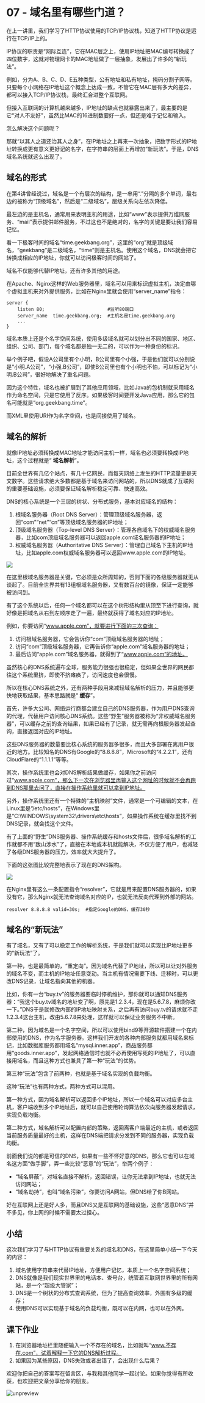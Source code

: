 
# 07 - 域名里有哪些门道？

在上一讲里，我们学习了HTTP协议使用的TCP/IP协议栈，知道了HTTP协议是运行在TCP/IP上的。

IP协议的职责是“网际互连”，它在MAC层之上，使用IP地址把MAC编号转换成了四位数字，这就对物理网卡的MAC地址做了一层抽象，发展出了许多的“新玩法”。

例如，分为A、B、C、D、E五种类型，公有地址和私有地址，掩码分割子网等。只要每个小网络在IP地址这个概念上达成一致，不管它在MAC层有多大的差异，都可以接入TCP/IP协议栈，最终汇合进整个互联网。

但接入互联网的计算机越来越多，IP地址的缺点也就暴露出来了，最主要的是它“对人不友好”，虽然比MAC的16进制数要好一点，但还是难于记忆和输入。

怎么解决这个问题呢？

那就“以其人之道还治其人之身”，在IP地址之上再来一次抽象，把数字形式的IP地址转换成更有意义更好记的名字，在字符串的层面上再增加“新玩法”。于是，DNS域名系统就这么出现了。

## 域名的形式

在第4讲曾经说过，域名是一个有层次的结构，是一串用“.”分隔的多个单词，最右边的被称为“顶级域名”，然后是“二级域名”，层级关系向左依次降低。

最左边的是主机名，通常用来表明主机的用途，比如“www”表示提供万维网服务、“mail”表示提供邮件服务，不过这也不是绝对的，名字的关键是要让我们容易记忆。

看一下极客时间的域名“time.geekbang.org”，这里的“org”就是顶级域名，“geekbang”是二级域名，“time”则是主机名。使用这个域名，DNS就会把它转换成相应的IP地址，你就可以访问极客时间的网站了。

域名不仅能够代替IP地址，还有许多其他的用途。

在Apache、Nginx这样的Web服务器里，域名可以用来标识虚拟主机，决定由哪个虚拟主机来对外提供服务，比如在Nginx里就会使用“server\_name”指令：

```
server {
    listen 80;                       #监听80端口
    server_name  time.geekbang.org;  #主机名是time.geekbang.org
    ...
}

```

域名本质上还是个名字空间系统，使用多级域名就可以划分出不同的国家、地区、组织、公司、部门，每个域名都是独一无二的，可以作为一种身份的标识。

举个例子吧，假设A公司里有个小明，B公司里有个小强，于是他们就可以分别说是“小明.A公司”，“小强.B公司”，即使B公司里也有个小明也不怕，可以标记为“小明.B公司”，很好地解决了重名问题。

因为这个特性，域名也被扩展到了其他应用领域，比如Java的包机制就采用域名作为命名空间，只是它使用了反序。如果极客时间要开发Java应用，那么它的包名可能就是“org.geekbang.time”。

而XML里使用URI作为名字空间，也是间接使用了域名。

## 域名的解析

就像IP地址必须转换成MAC地址才能访问主机一样，域名也必须要转换成IP地址，这个过程就是“ **域名解析**”。

目前全世界有几亿个站点，有几十亿网民，而每天网络上发生的HTTP流量更是天文数字。这些请求绝大多数都是基于域名来访问网站的，所以DNS就成了互联网的重要基础设施，必须要保证域名解析稳定可靠、快速高效。

DNS的核心系统是一个三层的树状、分布式服务，基本对应域名的结构：

1. 根域名服务器（Root DNS Server）：管理顶级域名服务器，返回“com”“net”“cn”等顶级域名服务器的IP地址；
2. 顶级域名服务器（Top-level DNS Server）：管理各自域名下的权威域名服务器，比如com顶级域名服务器可以返回apple.com域名服务器的IP地址；
3. 权威域名服务器（Authoritative DNS Server）：管理自己域名下主机的IP地址，比如apple.com权威域名服务器可以返回www.apple.com的IP地址。

![](/front-end/透视HTTP/6b020454987543efdd1cf6ddec784bf2.png)

在这里根域名服务器是关键，它必须是众所周知的，否则下面的各级服务器就无从谈起了。目前全世界共有13组根域名服务器，又有数百台的镜像，保证一定能够被访问到。

有了这个系统以后，任何一个域名都可以在这个树形结构里从顶至下进行查询，就好像是把域名从右到左顺序走了一遍，最终就获得了域名对应的IP地址。

例如，你要访问“www.apple.com”，就要进行下面的三次查询：

1. 访问根域名服务器，它会告诉你“com”顶级域名服务器的地址；
2. 访问“com”顶级域名服务器，它再告诉你“apple.com”域名服务器的地址；
3. 最后访问“apple.com”域名服务器，就得到了“www.apple.com”的地址。

虽然核心的DNS系统遍布全球，服务能力很强也很稳定，但如果全世界的网民都往这个系统里挤，即使不挤瘫痪了，访问速度也会很慢。

所以在核心DNS系统之外，还有两种手段用来减轻域名解析的压力，并且能够更快地获取结果，基本思路就是“ **缓存**”。

首先，许多大公司、网络运行商都会建立自己的DNS服务器，作为用户DNS查询的代理，代替用户访问核心DNS系统。这些“野生”服务器被称为“非权威域名服务器”，可以缓存之前的查询结果，如果已经有了记录，就无需再向根服务器发起查询，直接返回对应的IP地址。

这些DNS服务器的数量要比核心系统的服务器多很多，而且大多部署在离用户很近的地方。比较知名的DNS有Google的“8.8.8.8”，Microsoft的“4.2.2.1”，还有CloudFlare的“1.1.1.1”等等。

其次，操作系统里也会对DNS解析结果做缓存，如果你之前访问过“www.apple.com”，那么下一次在浏览器里再输入这个网址的时候就不会再跑到DNS那里去问了，直接在操作系统里就可以拿到IP地址。

另外，操作系统里还有一个特殊的“主机映射”文件，通常是一个可编辑的文本，在Linux里是“/etc/hosts”，在Windows里是“C:\\WINDOWS\\system32\\drivers\\etc\\hosts”，如果操作系统在缓存里找不到DNS记录，就会找这个文件。

有了上面的“野生”DNS服务器、操作系统缓存和hosts文件后，很多域名解析的工作就都不用“跋山涉水”了，直接在本地或本机就能解决，不仅方便了用户，也减轻了各级DNS服务器的压力，效率就大大提升了。

下面的这张图比较完整地表示了现在的DNS架构。

![](/front-end/透视HTTP/e51df3245609880641043af65bba94ac.png)

在Nginx里有这么一条配置指令“resolver”，它就是用来配置DNS服务器的，如果没有它，那么Nginx就无法查询域名对应的IP，也就无法反向代理到外部的网站。

```
resolver 8.8.8.8 valid=30s;  #指定Google的DNS，缓存30秒

```

## 域名的“新玩法”

有了域名，又有了可以稳定工作的解析系统，于是我们就可以实现比IP地址更多的“新玩法”了。

第一种，也是最简单的，“重定向”。因为域名代替了IP地址，所以可以让对外服务的域名不变，而主机的IP地址任意变动。当主机有情况需要下线、迁移时，可以更改DNS记录，让域名指向其他的机器。

比如，你有一台“buy.tv”的服务器要临时停机维护，那你就可以通知DNS服务器：“我这个buy.tv域名的地址变了啊，原先是1.2.3.4，现在是5.6.7.8，麻烦你改一下。”DNS于是就修改内部的IP地址映射关系，之后再有访问buy.tv的请求就不走1.2.3.4这台主机，改由5.6.7.8来处理，这样就可以保证业务服务不中断。

第二种，因为域名是一个名字空间，所以可以使用bind9等开源软件搭建一个在内部使用的DNS，作为名字服务器。这样我们开发的各种内部服务就都用域名来标记，比如数据库服务都用域名“mysql.inner.app”，商品服务都用“goods.inner.app”，发起网络通信时也就不必再使用写死的IP地址了，可以直接用域名，而且这种方式也兼具了第一种“玩法”的优势。

第三种“玩法”包含了前两种，也就是基于域名实现的负载均衡。

这种“玩法”也有两种方式，两种方式可以混用。

第一种方式，因为域名解析可以返回多个IP地址，所以一个域名可以对应多台主机，客户端收到多个IP地址后，就可以自己使用轮询算法依次向服务器发起请求，实现负载均衡。

第二种方式，域名解析可以配置内部的策略，返回离客户端最近的主机，或者返回当前服务质量最好的主机，这样在DNS端把请求分发到不同的服务器，实现负载均衡。

前面我们说的都是可信的DNS，如果有一些不怀好意的DNS，那么它也可以在域名这方面“做手脚”，弄一些比较“恶意”的“玩法”，举两个例子：

- “域名屏蔽”，对域名直接不解析，返回错误，让你无法拿到IP地址，也就无法访问网站；
- “域名劫持”，也叫“域名污染”，你要访问A网站，但DNS给了你B网站。

好在互联网上还是好人多，而且DNS又是互联网的基础设施，这些“恶意DNS”并不多见，你上网的时候不需要太过担心。

## 小结

这次我们学习了与HTTP协议有重要关系的域名和DNS，在这里简单小结一下今天的内容：

1. 域名使用字符串来代替IP地址，方便用户记忆，本质上一个名字空间系统；
2. DNS就像是我们现实世界里的电话本、查号台，统管着互联网世界里的所有网站，是一个“超级大管家”；
3. DNS是一个树状的分布式查询系统，但为了提高查询效率，外围有多级的缓存；
4. 使用DNS可以实现基于域名的负载均衡，既可以在内网，也可以在外网。

## 课下作业

1. 在浏览器地址栏里随便输入一个不存在的域名，比如就叫“www.不存在.com”，试着解释一下它的DNS解析过程。
2. 如果因为某些原因，DNS失效或者出错了，会出现什么后果？

欢迎你把自己的答案写在留言区，与我和其他同学一起讨论。如果你觉得有所收获，也欢迎把文章分享给你的朋友。

![unpreview](/front-end/透视HTTP/7838e0e705864ddfeacc79e0aeb8f236.png)
